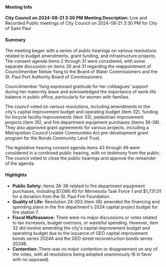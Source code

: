 #### Meeting Info
**City Council on 2024-08-21 3:30 PM**
**Meeting Description:** Live and Recorded Public meetings of City Council on 2024-08-21 3:30 PM for City of Saint Paul

#### Summary
The meeting began with a series of public hearings on various resolutions related to budget amendments, grant funding, and infrastructure projects. The consent agenda items 2 through 31 were considered, with some separate discussion on items 30 and 31 regarding the reappointment of Councilmember Nelsie Yang to the Board of Water Commissioners and the St. Paul Port Authority Board of Commissioners.

Councilmember Yang expressed gratitude for her colleagues' support during her maternity leave and acknowledged the importance of work-life balance in public office, particularly for women with families.

The council voted on various resolutions, including amendments to the city's capital improvement budget and operating budget (item 32), funding for bicycle facility improvements (item 33), pedestrian improvement projects (item 35), and fire department equipment purchases (items 36-38). They also approved grant agreements for various projects, including a Metropolitan Council Livable Communities Act pre-development grant program for the Rondo Community Land Trust.

The legislative hearing consent agenda items 43 through 49 were considered in a combined public hearing, with no testimony from the public. The council voted to close the public hearings and approve the remainder of the agenda.

#### Highlights

* **Public Safety:** Items 36-38 related to fire department equipment purchases, including $7,086.40 for Minnesota Task Force 1 and $1,731.01 for a donation from the St. Paul Fire Foundation.
* **Quality of Life:** Resolution 24-203 (item 36) amended the financing and spending plans in the fire department's 2024 capital project budget for fire station 7.
* **Fiscal Malfeasance:** There were no major discussions or votes related to tax increases, budget overruns, or wasteful spending. However, item 32 did involve amending the city's capital improvement budget and operating budget due to the issuance of GEO capital improvement bonds series 2024A and the GEO street reconstruction bonds series 2024B.
* **Contention:** There was no major contention or disagreement on any of the votes, with all resolutions being adopted unanimously (6 in favor with no opposed).

